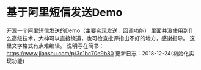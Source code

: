 # 基于阿里短信发送Demo
开源一个阿里短信发送的Demo（主要实现发送，回调功能）
里面并没使用到什么高级技术，大神可以直接绕道，也可检查批评指出不好的地方，感谢指导。
这里文字格式有点难编辑。
说明写在简书：https://www.jianshu.com/p/3c1bc70e9b80
更新日志：2018-12-24(初始化实现功能)
